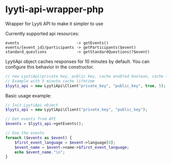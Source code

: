 # lyyti-api-wrapper-php
Wrapper for Lyyti API to make it simpler to use

Currently supported api resources:
```
events                         -> getEvents()
events/{event_id}/participants -> getParticipants($event)
standard_questions             -> getStandardQuestions(?$event)
```

LyytiApi object caches responses for 10 minutes by default. You can configure this behavior in the constructor.
```php
// new LyytiApi(private key, public key, cache enabled boolean, cache lifetime in minutes)
// Example with 5 minute cache lifetime
$lyyti_api = new LyytiApi\Client"private_key", "public_key", true, 5);
```

Basic usage example:

```php
// Init LyytiApi object
$lyyti_api = new LyytiApi\Client("private_key", "public_key");

// Get events from API
$events = $lyyti_api->getEvents();

// Use the events
foreach ($events as $event) {
    $first_event_language = $event->language[0];
    $event_name = $event->name->$first_event_language;
    echo $event_name."\n";
}
```

